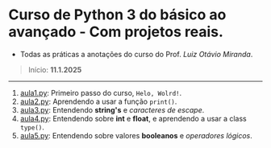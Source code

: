 # Curso de Python 3 do básico ao avançado - Com projetos reais.

- Todas as práticas a anotações do curso do Prof. *Luiz Otávio Miranda*.
>   Início: **11.1.2025**
---
 1. [aula1.py](https://github.com/DevGuilhermePort/python_udemy/blob/main/aula1.py): Primeiro passo do curso, `Helo, Wolrd!`.
 2. [aula2.py](https://github.com/DevGuilhermePort/python_udemy/blob/main/aula2.py): Aprendendo a usar a função `print()`.
 3. [aula3.py](https://github.com/DevGuilhermePort/python_udemy/blob/main/aula3.py): Entendendo **string's** e *caracteres de escape*.
 4. [aula4.py](https://github.com/DevGuilhermePort/python_udemy/blob/main/aula4.py): Entendendo sobre **int** e **float**, e aprendendo a usar a class `type()`.
 5. [aula5.py](https://github.com/DevGuilhermePort/python_udemy/blob/main/aula.py): Entendendo sobre valores **booleanos** e *operadores lógicos*.
